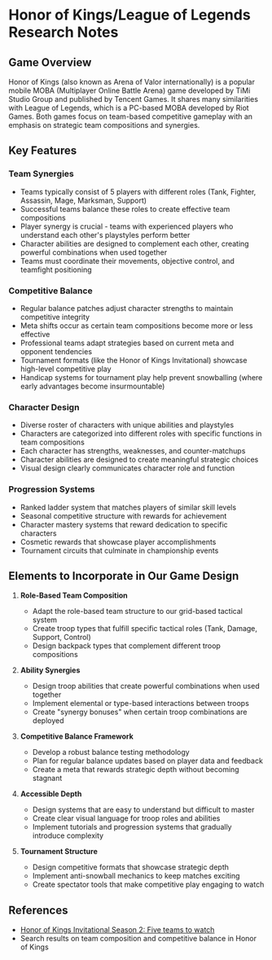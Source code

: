 # Honor of Kings/League of Legends Research Notes

## Game Overview
Honor of Kings (also known as Arena of Valor internationally) is a popular mobile MOBA (Multiplayer Online Battle Arena) game developed by TiMi Studio Group and published by Tencent Games. It shares many similarities with League of Legends, which is a PC-based MOBA developed by Riot Games. Both games focus on team-based competitive gameplay with an emphasis on strategic team compositions and synergies.

## Key Features

### Team Synergies
- Teams typically consist of 5 players with different roles (Tank, Fighter, Assassin, Mage, Marksman, Support)
- Successful teams balance these roles to create effective team compositions
- Player synergy is crucial - teams with experienced players who understand each other's playstyles perform better
- Character abilities are designed to complement each other, creating powerful combinations when used together
- Teams must coordinate their movements, objective control, and teamfight positioning

### Competitive Balance
- Regular balance patches adjust character strengths to maintain competitive integrity
- Meta shifts occur as certain team compositions become more or less effective
- Professional teams adapt strategies based on current meta and opponent tendencies
- Tournament formats (like the Honor of Kings Invitational) showcase high-level competitive play
- Handicap systems for tournament play help prevent snowballing (where early advantages become insurmountable)

### Character Design
- Diverse roster of characters with unique abilities and playstyles
- Characters are categorized into different roles with specific functions in team compositions
- Each character has strengths, weaknesses, and counter-matchups
- Character abilities are designed to create meaningful strategic choices
- Visual design clearly communicates character role and function

### Progression Systems
- Ranked ladder system that matches players of similar skill levels
- Seasonal competitive structure with rewards for achievement
- Character mastery systems that reward dedication to specific characters
- Cosmetic rewards that showcase player accomplishments
- Tournament circuits that culminate in championship events

## Elements to Incorporate in Our Game Design

1. **Role-Based Team Composition**
   - Adapt the role-based team structure to our grid-based tactical system
   - Create troop types that fulfill specific tactical roles (Tank, Damage, Support, Control)
   - Design backpack types that complement different troop compositions

2. **Ability Synergies**
   - Design troop abilities that create powerful combinations when used together
   - Implement elemental or type-based interactions between troops
   - Create "synergy bonuses" when certain troop combinations are deployed

3. **Competitive Balance Framework**
   - Develop a robust balance testing methodology
   - Plan for regular balance updates based on player data and feedback
   - Create a meta that rewards strategic depth without becoming stagnant

4. **Accessible Depth**
   - Design systems that are easy to understand but difficult to master
   - Create clear visual language for troop roles and abilities
   - Implement tutorials and progression systems that gradually introduce complexity

5. **Tournament Structure**
   - Design competitive formats that showcase strategic depth
   - Implement anti-snowball mechanics to keep matches exciting
   - Create spectator tools that make competitive play engaging to watch

## References
- [Honor of Kings Invitational Season 2: Five teams to watch](https://www.oneesports.gg/honor-of-kings/teams-honor-of-kings-invitational-season-2/)
- Search results on team composition and competitive balance in Honor of Kings
